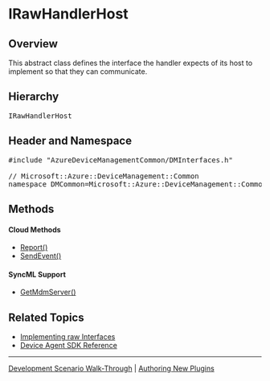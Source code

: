 # IRawHandlerHost

## Overview

This abstract class defines the interface the handler expects of its host to implement so that they can communicate.

## Hierarchy

<pre>
IRawHandlerHost
</pre>

## Header and Namespace

<pre>
#include "AzureDeviceManagementCommon/DMInterfaces.h"

// Microsoft::Azure::DeviceManagement::Common
namespace DMCommon=Microsoft::Azure::DeviceManagement::Common
</pre>

## Methods

#### Cloud Methods

- [Report()](i-raw-handler-host-report.md)
- [SendEvent()](i-raw-handler-host-sendevent.md)

#### SyncML Support

- [GetMdmServer()](i-raw-handler-host-getmdmserver.md)

## Related Topics

- [Implementing raw Interfaces](../../plugin-raw-code.md)
- [Device Agent SDK Reference](../reference-sdk.md)

----

[Development Scenario Walk-Through](../../../development-scenario.md) | [Authoring New Plugins](../../developer-plugin-creation.md)
